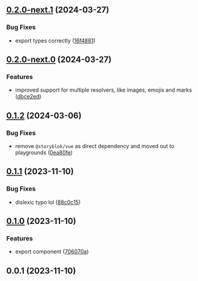 

## [0.2.0-next.1](https://github.com/alvarosabu/vue-richtext/compare/0.2.0-next.0...0.2.0-next.1) (2024-03-27)


### Bug Fixes

* export types correctly ([16f4881](https://github.com/alvarosabu/vue-richtext/commit/16f488165f4136d33d696fdfc74c4ce1b6434489))

## [0.2.0-next.0](https://github.com/alvarosabu/vue-richtext/compare/0.1.2...0.2.0-next.0) (2024-03-27)


### Features

* improved support for multiple resolvers, like images, emojis and marks ([dbce2ed](https://github.com/alvarosabu/vue-richtext/commit/dbce2edc310d19281c196b988b3f525bc588c233))

## [0.1.2](https://github.com/alvarosabu/vue-richtext/compare/0.1.1...0.1.2) (2024-03-06)


### Bug Fixes

* remove `@storyblok/vue` as direct dependency and moved out to playgrounds ([0ea80fe](https://github.com/alvarosabu/vue-richtext/commit/0ea80fe9191cdc7d5a1e1ce5f2379c6c03cbd699))

## [0.1.1](https://github.com/alvarosabu/vue-richtext/compare/0.1.0...0.1.1) (2023-11-10)


### Bug Fixes

* dislexic typo lol ([88c0c15](https://github.com/alvarosabu/vue-richtext/commit/88c0c155fa521a1fc689e2bdb368470359f701da))

## [0.1.0](https://github.com/alvarosabu/vue-richtext/compare/0.0.1...0.1.0) (2023-11-10)


### Features

* export component ([706070a](https://github.com/alvarosabu/vue-richtext/commit/706070a785c2982074ac8f7a86e7a0cc1479ce1a))

## 0.0.1 (2023-11-10)
